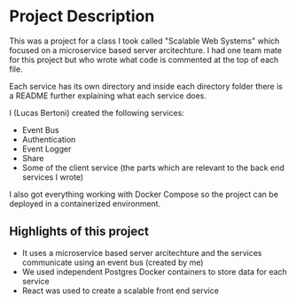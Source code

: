 # Project Description
This was a project for a class I took called "Scalable Web Systems" which focused on a microservice based server arcitechture.
I had one team mate for this project but who wrote what code is commented at the top of each file.

Each service has its own directory and inside each directory folder there is a README further explaining what each service does.

I (Lucas Bertoni) created the following services:
- Event Bus
- Authentication
- Event Logger
- Share
- Some of the client service (the parts which are relevant to the back end services I wrote)

I also got everything working with Docker Compose so the project can be deployed in a containerized environment.

## Highlights of this project
- It uses a microservice based server arcitechture and the services communicate using an event bus (created by me)
- We used independent Postgres Docker containers to store data for each service
- React was used to create a scalable front end service
